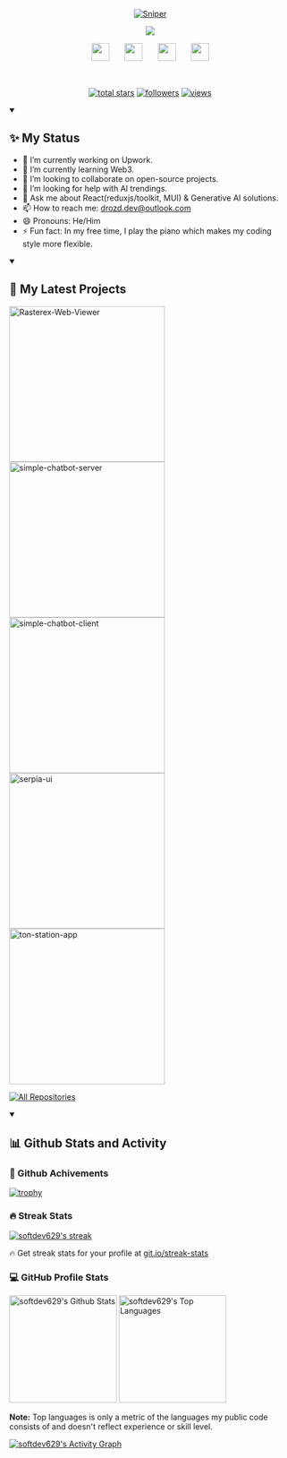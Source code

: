 <p align="center">
  <a href="https://github.com/softdev629">
    <img src="./img/header.png" alt="Sniper" /></a>
</p>

<p align="center">
  <a href="https://github.com/DenverCoder1/readme-typing-svg">
    <img src="https://readme-typing-svg.demolab.com/?lines=Full-stack%20web%20and%20app%20developer;6%2B%20years%20of%20coding%20experience;Always%20learning%20trending%20techs&font=Fira%20Code&center=true&width=440&height=45&color=lean&vCenter=true&pause=1000&size=22" /></a>
</p>

<!-- Social icons section -->
<p align="center">
  &#8287;&#8287;&#8287;&#8287;&#8287;
  <a href="https://github.com/softdev629" alt="Github" title="Github"><img width="32px" src="./img/github.png"/></a>
  &#8287;&#8287;&#8287;&#8287;&#8287;
  <a href="https://t.me/softdev629" alt="Telegram" title="Telegram"><img width="32px" src="./img/telegram.png"/></a>
  &#8287;&#8287;&#8287;&#8287;&#8287;
  <a href="https://join.skype.com/K9AqnMRXy2Nf" alt="Skype" title="live:.cid.d88bf28aed4708e4"><img width="32px" src="./img/skype.png"/></a>
  &#8287;&#8287;&#8287;&#8287;&#8287;
  <a href="https://join.slack.com/t/vuongtpvgmail-zvd8552/shared_invite/zt-2wehsz0ys-qz7qCqQqZg0WKcUO6r1KyQ" alt="Slack" title="drozd.dev@outlook.com"><img width="32px" src="./img/slack.png"/></a>
  &#8287;&#8287;&#8287;&#8287;&#8287;
  </p>
<br/>

<!-- Social badges section -->
<p align="center">
  <a href="https://github.com/softdev629?tab=repositories&sort=stargazers">
    <img alt="total stars" title="Total stars on GitHub" src="https://custom-icon-badges.demolab.com/github/stars/softdev629?color=55960c&style=for-the-badge&labelColor=488207&logo=star"/></a>
  <a href="https://github.com/softdev629?tab=followers">
    <img alt="followers" title="Follow me on Github" src="https://custom-icon-badges.demolab.com/github/followers/softdev629?color=236ad3&labelColor=1155ba&style=for-the-badge&logo=person-add&label=Follow&logoColor=white"/></a>
  <a href="https://github.com/softdev629/Simple-View-Counter">
    <img alt="views" title="GitHub profile views" src="https://komarev.com/ghpvc/?username=softdev629&style=for-the-badge&color=blueviolet"/></a>
</p>

<details open>
  <summary><h2>✨ My Status</h2></summary>
  
  - 🔭 I’m currently working on Upwork.
  - 🌱 I’m currently learning Web3.
  - 👯 I’m looking to collaborate on open-source projects.
  - 🤔 I’m looking for help with AI trendings.
  - 💬 Ask me about React(reduxjs/toolkit, MUI) & Generative AI solutions.
  - 📫 How to reach me: drozd.dev@outlook.com
  - 😄 Pronouns: He/Him
  - ⚡ Fun fact: In my free time, I play the piano which makes my coding style more flexible.
</details>

<details open> 
  <summary><h2>📘 My Latest Projects</h2></summary>

  <p align="left">
    <a href="https://github.com/softdev629/Rasterex-Web-Viewer"><img width="278" src="https://denvercoder1-github-readme-stats.vercel.app/api/pin/?username=softdev629&repo=Rasterex-Web-Viewer&theme=react&bg_color=1F222E&title_color=F85D7F&hide_border=true&icon_color=F8D866&show_icons=true" alt="Rasterex-Web-Viewer"></a>
    <a href="https://github.com/softdev629/simple-chatbot-server"><img width="278" src="https://denvercoder1-github-readme-stats.vercel.app/api/pin/?username=softdev629&repo=simple-chatbot-server&theme=react&bg_color=1F222E&title_color=F85D7F&hide_border=true&icon_color=F8D866&show_icons=true" alt="simple-chatbot-server"></a>
    <a href="https://github.com/softdev629/simple-chatbot-client"><img width="278" src="https://denvercoder1-github-readme-stats.vercel.app/api/pin/?username=softdev629&repo=simple-chatbot-client&theme=react&bg_color=1F222E&title_color=F85D7F&hide_border=true&icon_color=F8D866&show_icons=true" alt="simple-chatbot-client"></a>
    <a href="https://github.com/softdev629/serpia-ui"><img width="278" src="https://denvercoder1-github-readme-stats.vercel.app/api/pin/?username=softdev629&repo=serpia-ui&theme=react&bg_color=1F222E&title_color=F85D7F&hide_border=true&icon_color=F8D866&show_icons=true" alt="serpia-ui"></a>
    <a href="https://github.com/softdev629/ton-station-app"><img width="278" src="https://denvercoder1-github-readme-stats.vercel.app/api/pin/?username=softdev629&repo=ton-station-app&theme=react&bg_color=1F222E&title_color=F85D7F&hide_border=true&icon_color=F8D866&show_icons=true" alt="ton-station-app"></a>
  </p>

<a href="https://github.com/softdev629?tab=repositories&sort=stargazers"><img alt="All Repositories" title="All Repositories" src="https://custom-icon-badges.demolab.com/badge/-Click%20Here%20For%20All%20My%20Repos-1F222E?style=for-the-badge&logoColor=white&logo=repo"/></a>

</details>

<details open> 
  <summary><h2>📊 Github Stats and Activity</h2></summary>

<h3>🚀 Github Achivements</h3>

[![trophy](https://github-profile-trophy.vercel.app/?username=softdev629&theme=onedark)](https://github.com/ryo-ma/github-profile-trophy)

  <h3>🔥 Streak Stats</h3>

  <p>
    <a href="https://github.com/DenverCoder1/github-readme-streak-stats">
      <img title="🔥 Get streak stats for your profile at git.io/streak-stats" alt="softdev629's streak" src="https://streak-stats.demolab.com/?user=softdev629&theme=monokai-metallian&hide_border=true"/>
    </a>
    <p>🔥 Get streak stats for your profile at <a href="https://git.io/streak-stats">git.io/streak-stats</a></p>
  </p>

  <h3>💻 GitHub Profile Stats</h3>

<a href="https://github.com/anuraghazra/github-readme-stats"><img alt="softdev629's Github Stats" src="https://denvercoder1-github-readme-stats.vercel.app/api/?username=softdev629&show_icons=true&include_all_commits=true&count_private=true&theme=react&hide_border=true&bg_color=1F222E&title_color=F85D7F&icon_color=F8D866" height="192px"/></a>
<a href="https://github.com/anuraghazra/github-readme-stats"><img alt="softdev629's Top Languages" src="https://denvercoder1-github-readme-stats.vercel.app/api/top-langs/?username=softdev629&langs_count=8&layout=compact&theme=react&hide_border=true&bg_color=1F222E&title_color=F85D7F&icon_color=F8D866&hide=Jupyter%20Notebook,Roff" height="192px"/></a>
<br/>

<b>Note:</b> Top languages is only a metric of the languages my public code consists of and doesn't reflect experience or skill level.

<a href="https://github.com/ashutosh00710/github-readme-activity-graph"><img alt="softdev629's Activity Graph" src="https://github-readme-activity-graph.vercel.app/graph/?username=softdev629&bg_color=1F222E&color=F8D866&line=F85D7F&point=FFFFFF&hide_border=true" /></a>

</details>
